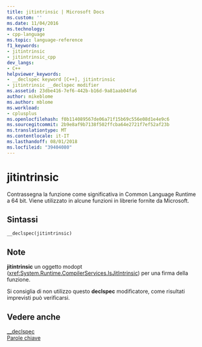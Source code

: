 ```yaml
---
title: jitintrinsic | Microsoft Docs
ms.custom: ''
ms.date: 11/04/2016
ms.technology:
- cpp-language
ms.topic: language-reference
f1_keywords:
- jitintrinsic
- jitintrinsic_cpp
dev_langs:
- C++
helpviewer_keywords:
- __declspec keyword [C++], jitintrinsic
- jitintrinsic __declspec modifier
ms.assetid: 23dbe416-7ef6-442b-b16d-9a81aab04fa6
author: mikeblome
ms.author: mblome
ms.workload:
- cplusplus
ms.openlocfilehash: f0b114089567de06a71f15b69c556e08d1e4e9c6
ms.sourcegitcommit: 2b9e8af9b7138f502ffcba64e2721f7ef52af23b
ms.translationtype: MT
ms.contentlocale: it-IT
ms.lasthandoff: 08/01/2018
ms.locfileid: "39404080"
---
```

# <a name="jitintrinsic"></a>jitintrinsic
Contrassegna la funzione come significativa in Common Language Runtime a 64 bit. Viene utilizzato in alcune funzioni in librerie fornite da Microsoft.  
  
## <a name="syntax"></a>Sintassi  
  
```  
__declspec(jitintrinsic)  
```  
  
## <a name="remarks"></a>Note  
 **jitintrinsic** un oggetto modopt (<xref:System.Runtime.CompilerServices.IsJitIntrinsic>) per una firma della funzione.  
  
 Si consiglia di non utilizzo questo **declspec** modificatore, come risultati imprevisti può verificarsi.  
  
## <a name="see-also"></a>Vedere anche  
 [__declspec](../cpp/declspec.md)   
 [Parole chiave](../cpp/keywords-cpp.md)